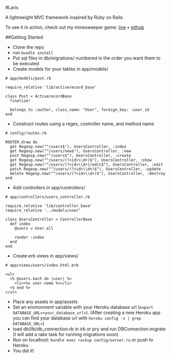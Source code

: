 #Laris

A lightweight MVC framework inspired by Ruby on Rails.

To see it in action, check out my minesweeper game: [live][minesweeper]	•  [github][minesweeper-github]

##Getting Started
* Clone the repo
* run `bundle install`
* Put sql files in db/migrations/ numbered in the order you want them to be executed
* Create models for your tables in app/models/

```
# app/models/post.rb

require_relative 'lib/activerecord_base'

class Post < ActiverecordBase
  finalize!

  belongs_to :author, class_name: "User", foreign_key: :user_id
end
```

* Construct routes using a regex, controller name, and method name

```
# config/routes.rb

ROUTER.draw do
  get Regexp.new("^/users$"), UsersController, :index
  get Regexp.new("^/users/new$"), UsersController, :new
  post Regexp.new("^/users$"), UsersController, :create
  get Regexp.new("^/users/(?<id>\\d+)$"), UsersController, :show
  get Regexp.new("^/users/(?<id>\\d+)/edit$"), UsersController, :edit
  patch Regexp.new("^/users/(?<id>\\d+)$"), UsersController, :update
  delete Regexp.new("^/users/(?<id>\\d+)$"), UsersController, :destroy
end
```
* Add controllers in app/controllers/

```
# app/controllers/users_controller.rb

require_relative 'lib/controller_base'
require_relative '../models/user'

class UsersController < ControllerBase
  def index
    @users = User.all

    render :index
  end
end
```

* Create erb views in app/views/<controller>

```
# app/views/users/index.html.erb

<ul>
  <% @users.each do |user| %>
    <li><%= user.name %></li>
  <% end %>
</ul>
```
* Place any assets in app/assets
* Set an environment variable with your Heroku database url (`export DATABASE_URL=<your_database_url>`). (After creating a new Heroku app you can find your database url with `heroku config -s | grep DATABASE_URL>`)
* load db/lib/db_connection.rb in irb or pry and run DBConnection.migrate (I will add a rake task for running migrations soon)
* Run on localhost: `bundle exec rackup config/server.ru` or push to Heroku
* You did it!

[minesweeper]: http://minesweepers.herokuapp.com
[minesweeper-github]: http://github.com/composerinteralia/minesweeper/
